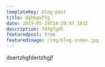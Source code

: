 ```yaml
---
templateKey: blog-post
title: dghbgvftg
date: 2019-05-14T14:29:47.103Z
description: fdfgfgdh
featuredpost: true
featuredimage: /img/blog-index.jpg
---
```

dsertzhgfdertzhgjf

